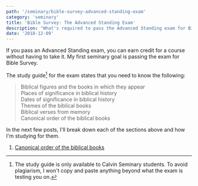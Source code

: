 ```yaml
---
path: '/seminary/bible-survey-advanced-standing-exam'
category: 'seminary'
title: 'Bible Survey: The Advanced Standing Exam'
description: "What's required to pass the Advanced Standing exam for Bible Survey?"
date: '2018-12-09'
---
```


If you pass an Advanced Standing exam, you can earn credit for a course without having to take it.
My first seminary goal is passing the exam for Bible Survey.

The study guide[^1] for the exam states that you need to know the following:

> Biblical figures and the books in which they appear<br>
> Places of significance in biblical history<br>
> Dates of significance in biblical history<br>
> Themes of the biblical books<br>
> Biblical verses from memory<br>
> Canonical order of the biblical books

In the next few posts, I'll break down each of the sections above and how I'm studying for them.

1. [Canonical order of the biblical books](/seminary/bible-survey-books-quiz)

[^1]: The study guide is only available to Calvin Seminary students. To avoid plagiarism, I won't copy and paste anything beyond what the exam is testing you on.
